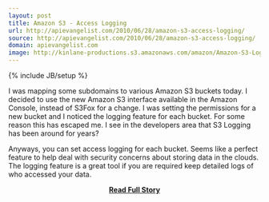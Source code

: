 ```yaml
---
layout: post
title: Amazon S3 - Access Logging
url: http://apievangelist.com/2010/06/28/amazon-s3-access-logging/
source: http://apievangelist.com/2010/06/28/amazon-s3-access-logging/
domain: apievangelist.com
image: http://kinlane-productions.s3.amazonaws.com/amazon/Amazon-S3-Logging.PNG
---
```

{% include JB/setup %}<p>I was mapping some subdomains to various Amazon S3 buckets today. I decided to use the new Amazon S3 interface available in the Amazon Console, instead of S3Fox for a change.
I was setting the permissions for a new bucket and I noticed the logging feature for each bucket. For some reason this has escaped me. I see in the developers area that S3 Logging has been around for years?

Anyways, you can set access logging for each bucket. Seems like a perfect feature to help deal with security concerns about storing data in the clouds. The logging feature is a great tool if you are required keep detailed logs of who accessed your data.</p>
<center><p><a href="http://apievangelist.com/2010/06/28/amazon-s3-access-logging/" style='padding:25px; font-sze:18px; font-weight: bold;'>Read Full Story</a></p></center>

